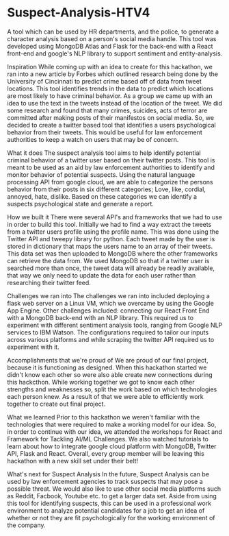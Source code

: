 # Suspect-Analysis-HTV4
A tool which can be used by HR departments, and the police, to generate a character analysis based on a person's social media handle. This tool was developed using MongoDB Atlas and Flask for the back-end with a React front-end and google's NLP library to support sentiment and entity-analysis.

Inspiration
While coming up with an idea to create for this hackathon, we ran into a new article by Forbes which outlined research being done by the University of Cincinnati to predict crime based off of data from tweet locations. This tool identifies trends in the data to predict which locations are most likely to have criminal behavior. As a group we came up with an idea to use the text in the tweets instead of the location of the tweet. We did some research and found that many crimes, suicides, acts of terror are committed after making posts of their manifestos on social media. So, we decided to create a twitter based tool that identifies a users psychological behavior from their tweets. This would be useful for law enforcement authorities to keep a watch on users that may be of concern.

What it does
The suspect analysis tool aims to help identify potential criminal behavior of a twitter user based on their twitter posts. This tool is meant to be used as an aid by law enforcement authorities to identify and monitor behavior of potential suspects. Using the natural language processing API from google cloud, we are able to categorize the persons behavior from their posts in six different categories; Love, like, cordial, annoyed, hate, dislike. Based on these categories we can identify a suspects psychological state and generate a report.

How we built it
There were several API's and frameworks that we had to use in order to build this tool. Initially we had to find a way extract the tweets from a twitter users profile using the profile name. This was done using the Twitter API and tweepy library for python. Each tweet made by the user is stored in dictionary that maps the users name to an array of their tweets. This data set was then uploaded to MongoDB where the other frameworks can retrieve the data from. We used MongoDB so that if a twitter user is searched more than once, the tweet data will already be readily available, that way we only need to update the data for each user rather than researching their twitter feed.

Challenges we ran into
The challenges we ran into included deploying a flask web server on a Linux VM, which we overcame by using the Google App Engine. Other challenges included: connecting our React Front End with a MongoDB back-end with an NLP library. This required us to experiment with different sentiment analysis tools, ranging from Google NLP services to IBM Watson. The configurations required to tailor our inputs across various platforms and while scraping the twitter API required us to experiment with it.

Accomplishments that we're proud of
We are proud of our final project, because it is functioning as designed. When this hackathon started we didn't know each other so were also able create new connections during this hackcthon. While working together we got to know each other strengths and weaknesses so, split the work based on which technologies each person knew. As a result of that we were able to efficiently work together to create out final project.

What we learned
Prior to this hackathon we weren't familiar with the technologies that were required to make a working model for our idea. So, in order to continue with our idea, we attended the workshops for React and Framework for Tackling AI/ML Challenges. We also watched tutorials to learn about how to integrate google cloud platform with MongoDB, Twitter API, Flask and React. Overall, every group member will be leaving this hackathon with a new skill set under their belt!

What's next for Suspect Analysis
In the future, Suspect Analysis can be used by law enforcement agencies to track suspects that may pose a possible threat. We would also like to use other social media platforms such as Reddit, Facbook, Youtube etc. to get a larger data set. Aside from using this tool for identifying suspects, this can be used in a professional work environment to analyze potential candidates for a job to get an idea of whether or not they are fit psychologically for the working environment of the company.
